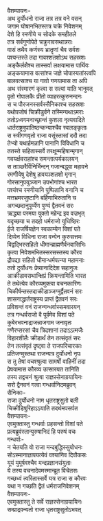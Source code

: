 वैशम्पायनः-  
अथ दुर्योधनो राजा तत्र तत्र वने वसन्  
जगाम घोषानभितस्तत्र चक्रे निवेशनम्  
देशे हि रमणीये च सोदके समहीतले  
तत्र सर्वगुणोपेते चक्रुरावसथान्नराः  
वासं तथैव कर्णस्य भ्रातॄणां चैव सर्वशः  
पश्यन्तस्ते तदा गावश्शतशोऽथ सहस्रशः  
अङ्कैर्लक्षैश्च तास्सर्वा लक्षयामास पार्थिवः  
अङ्कयामास वत्सांश्च जज्ञे चोपास्यतांस्त्वपि  
बालवत्साश्च या गावो गणयामास ता अपि  
अथ संस्मारणं कृत्वा स सत्यां याति भानुवत्  
वृतो गोपालकैः प्रीतो व्याहरत्कुरुनन्दनः  
स च पौरजनस्सर्वस्सैनिकाश्च सहस्रशः  
यथोपजोषं चिक्रीडुर्वने तस्मिन्यथाऽमराः  
ततोऽध्वगमनाच्छ्रान्तं कुशला नृत्यवादिते  
धार्तराष्ट्रमुपातिष्ठन्कन्याश्चैव स्वलङ्कृताः  
स स्त्रीगणवृतो राजा वसूंस्तासां ददौ तदा  
तेभ्यो यथार्हमन्नानि पानानि विविधानि च  
ततस्ते सहितास्सर्वे तरक्षून्महिषान्मृगान्  
गवयर्क्षवराहांश्च समन्तात्पर्यकालयन्  
स ताञ्छरैर्विनिर्भिन्दन् गजान्बद्ध्वा महावने  
रमणीयेषु देशेषु हावयञ्शतशो मृगान्  
गोरसानुपयुञ्जान उपभोगांश्च भारत  
पश्यंश्च रमणीयानि पुष्पितानि वनानि च  
मत्तभ्रमरजुष्टानि बर्हिणाभिरुतानि च  
अगच्छदानुपूर्व्येण पुण्यं द्वैतवनं सरः  
ऋद्ध्या परमया युक्तो महेन्द्र इव वज्रभृत्  
यदृच्छया च तदहो धर्मराजो युधिष्ठिरः  
ईजे राजर्षियज्ञेन स्वकाम्येन विशां पते  
दिव्येन विधिना राजा वन्येन कुरुसत्तमः  
विद्वद्भिस्सहितो धीमान्ब्राह्मणैर्वनवासिभिः  
कृत्वा निवेशमभितस्सरसस्तस्य कौरव  
द्रौपद्या सहितो धीमान्धर्मपत्न्या महामनाः  
ततो दुर्योधनः प्रेष्यानादिदेश सहानुजः  
आक्रीडावसथान्क्षिप्रं क्रियन्तामिति भारत  
ते तथेत्येव कौरव्यमुक्त्वा वचनकारिणः  
चिकीर्षन्तस्तदाक्रीडाञ्जग्मुर्द्वैतवनं सरः  
शासनाद्धार्तराष्ट्रस्य प्राप्तं द्वैतवनं सरः  
प्रविशन्तं वनं राजन्गन्धर्वास्समवारयन्  
तत्र गन्धर्वराजो वै पूर्वमेव विशां पते  
कुबेरभवनाद्राजन्नाजगाम जनावृतः  
गणैरप्सरसां चैव त्रिदशानां तदाऽऽत्मजैः  
विहारशीलैः क्रीडार्थं तेन तत्संवृतं सरः  
तेन तत्संवृतं दृष्ट्वा ते राजपरिचारकाः  
प्रतिजग्मुस्तथा राजन्यत्र दुर्योधनो नृपः  
स तु तेषां वचश्श्रुत्वा सामर्षो वाहिनीं तदा  
प्रेषयामास कौरव्य उत्सारयत तानिति  
तस्य तद्वचनं श्रुत्वा राज्ञस्सेनाग्रयायिनः  
सरो द्वैनवनं गत्वा गन्धर्वानिदमब्रुवन्  
सैनिकाः-  
राजा दुर्योधनो नाम धृतराष्ट्रसुतो बली  
चिक्रीडिषुरिहाऽऽयाति तदर्थमपसर्पत  
वैशम्पायनः-  
एवमुक्तास्तु गन्धर्वाः प्रहसन्तो विशां पते  
प्रत्यब्रुवंस्तान्पुरुषानिदं हि परुषं वचः  
गन्धर्वाः-  
न चेतयति वो राजा मन्दबुद्धिस्सुयोधनः  
सोऽस्मानाज्ञापयत्येवं वश्यानिव दिवौकसः  
यूयं मुमूर्षवश्चैव मन्दप्रज्ञानसंयुताः  
ये तस्य वचनादेवमस्मान्ब्रूत विचेतसः  
गच्छध्वं त्वरितास्सर्वे यत्र राजा स कौरवः  
यथा न गच्छति द्वैतं धर्मराजनिवेशनम्  
वैशम्पायनः-  
एवमुक्तास्तु ते सर्वे राज्ञस्सेनाग्रयायिनः  
सम्प्राद्रवन्यतो राजा धृतराष्ट्रसुतोऽभवत्  
